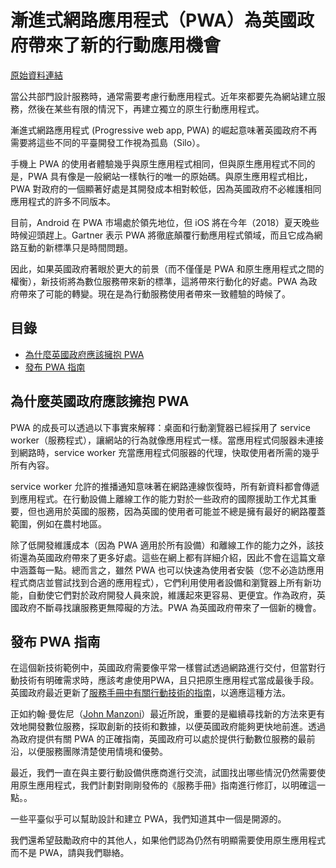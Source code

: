 # 漸進式網路應用程式（PWA）為英國政府帶來了新的行動應用機會

[原始資料連結](https://technology.blog.gov.uk/2018/03/26/progressive-web-apps-bring-us-new-mobile-opportunities/)

當公共部門設計服務時，通常需要考慮行動應用程式。近年來都要先為網站建立服務，然後在某些有限的情況下，再建立獨立的原生行動應用程式。

漸進式網路應用程式 (Progressive web app, PWA) 的崛起意味著英國政府不再需要將這些不同的平臺開發工作視為孤島（Silo）。

手機上 PWA 的使用者體驗幾乎與原生應用程式相同，但與原生應用程式不同的是，PWA 具有像是一般網站一樣執行的唯一的原始碼。與原生應用程式相比，PWA 對政府的一個顯著好處是其開發成本相對較低，因為英國政府不必維護相同應用程式的許多不同版本。

目前，Android 在 PWA 市場處於領先地位，但 iOS 將在今年（2018）夏天晚些時候迎頭趕上。Gartner 表示 PWA 將徹底顛覆行動應用程式領域，而且它成為網路互動的新標準只是時間問題。

因此，如果英國政府著眼於更大的前景（而不僅僅是 PWA 和原生應用程式之間的權衡），新技術將為數位服務帶來新的標準，這將帶來行動化的好處。PWA 為政府帶來了可能的轉變。現在是為行動服務使用者帶來一致體驗的時候了。

## 目錄

 - [為什麼英國政府應該擁抱 PWA](#為什麼英國政府應該擁抱-pwa)
 - [發布 PWA 指南](#發布-pwa-指南)

## 為什麼英國政府應該擁抱 PWA

PWA 的成長可以透過以下事實來解釋：桌面和行動瀏覽器已經採用了 service worker（服務程式），讓網站的行為就像應用程式一樣。當應用程式伺服器未連接到網路時，service worker 充當應用程式伺服器的代理，快取使用者所需的幾乎所有內容。

service worker 允許的推播通知意味著在網路連線恢復時，所有新資料都會傳遞到應用程式。在行動設備上離線工作的能力對於一些政府的國際援助工作尤其重要，但也適用於英國的服務，因為英國的使用者可能並不總是擁有最好的網路覆蓋範圍，例如在農村地區。

除了低開發維護成本（因為 PWA 適用於所有設備）和離線工作的能力之外，該技術還為英國政府帶來了更多好處。這些在網上都有詳細介紹，因此不會在這篇文章中涵蓋每一點。總而言之，雖然 PWA 也可以快速為使用者安裝（您不必造訪應用程式商店並嘗試找到合適的應用程式），它們利用使用者設備和瀏覽器上所有新功能，自動使它們對於政府開發人員來說，維護起來更容易、更便宜。作為政府，英國政府不斷尋找讓服務更無障礙的方法。PWA 為英國政府帶來了一個新的機會。

## 發布 PWA 指南

在這個新技術範例中，英國政府需要像平常一樣嘗試透過網路進行交付，但當對行動技術有明確需求時，應該考慮使用PWA，且只把原生應用程式當成最後手段。英國政府最近更新了[服務手冊中有關行動技術的指南](https://www.gov.uk/service-manual/technology/working-with-mobile-technology#consider-emerging-technology)，以適應這種方法。

正如約翰·曼佐尼（[John Manzoni](https://www.gov.uk/government/people/john-manzoni)）最近所說，重要的是繼續尋找新的方法來更有效地開發數位服務，採取創新的技術和數據，以便英國政府能夠更快地前進。透過為政府提供有關 PWA 的正確指南，英國政府可以處於提供行動數位服務的最前沿，以便服務團隊清楚使用情境和優勢。

最近，我們一直在與主要行動設備供應商進行交流，試圖找出哪些情況仍然需要使用原生應用程式，我們計劃對剛剛發佈的《服務手冊》指南進行修訂，以明確這一點。。

一些平臺似乎可以幫助設計和建立 PWA，我們知道其中一個是開源的。

我們還希望鼓勵政府中的其他人，如果他們認為仍然有明顯需要使用原生應用程式而不是 PWA，請與我們聯絡。
